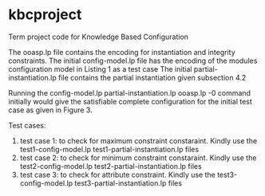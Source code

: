 # kbcproject
Term project code for Knowledge Based Configuration 

The ooasp.lp file contains the encoding for instantiation and integrity constraints.
The initial config-model.lp file has the encoding of the modules configuration model in Listing 1 as a test case
The initial partial-instantiation.lp file contains the partial instantiation given subsection 4.2 

Running the config-model.lp partial-instantiation.lp ooasp.lp -0 command initially would give the satisfiable complete configuration for the initial test case as given in Figure 3.

Test cases:
1) test case 1: to check for maximum constraint constaraint. Kindly use the test1-config-model.lp test1-partial-instantiation.lp files
2) test case 2: to check for minimum constraint constaraint. Kindly use the test2-config-model.lp test2-partial-instantiation.lp files
3) test case 3: to check for attribute constraint. Kindly use the test3-config-model.lp test3-partial-instantiation.lp files

